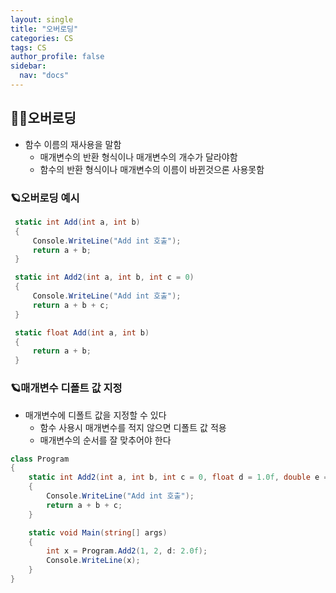 ```yaml
---
layout: single
title: "오버로딩"
categories: CS
tags: CS
author_profile: false
sidebar:
  nav: "docs"
---
```


## 🙇‍♀️오버로딩

* 함수 이름의 재사용을 말함
  * 매개변수의 반환 형식이나 매개변수의 개수가 달라야함
  * 함수의 반환 형식이나 매개변수의 이름이 바뀐것으론 사용못함

### 🪐오버로딩 예시
```cs
 static int Add(int a, int b)
 {
     Console.WriteLine("Add int 호출");
     return a + b;
 }

 static int Add2(int a, int b, int c = 0)
 {
     Console.WriteLine("Add int 호출");
     return a + b + c;
 }

 static float Add(int a, int b)
 {
     return a + b;
 }
```

### 🪐매개변수 디폴트 값 지정
* 매개변수에 디폴트 값을 지정할 수 있다
  * 함수 사용시 매개변수를 적지 않으면 디폴트 값 적용
  * 매개변수의 순서를 잘 맞추어야 한다

```cs
class Program
{
    static int Add2(int a, int b, int c = 0, float d = 1.0f, double e = 3.0)
    {
        Console.WriteLine("Add int 호출");
        return a + b + c;
    }

    static void Main(string[] args)
    {
        int x = Program.Add2(1, 2, d: 2.0f);
        Console.WriteLine(x);
    }
}
```
